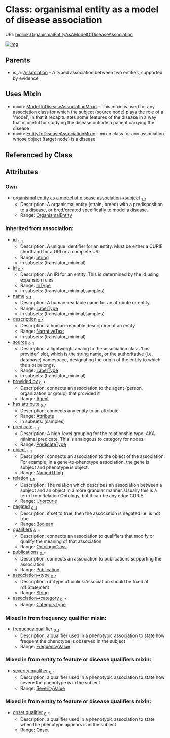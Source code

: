 
# Class: organismal entity as a model of disease association




URI: [biolink:OrganismalEntityAsAModelOfDiseaseAssociation](https://w3id.org/biolink/vocab/OrganismalEntityAsAModelOfDiseaseAssociation)


[![img](https://yuml.me/diagram/nofunky;dir:TB/class/[SeverityValue],[Publication],[OrganismalEntity]<subject%201..1-%20[OrganismalEntityAsAModelOfDiseaseAssociation&#124;frequency_qualifier:frequency_value%20%3F;predicate(i):predicate_type;relation(i):uriorcurie;negated(i):boolean%20%3F;type(i):string%20%3F;category(i):category_type%20*;id(i):string;iri(i):iri_type%20%3F;name(i):label_type%20%3F;description(i):narrative_text%20%3F;source(i):label_type%20%3F],[OrganismalEntityAsAModelOfDiseaseAssociation]uses%20-.->[ModelToDiseaseAssociationMixin],[OrganismalEntityAsAModelOfDiseaseAssociation]uses%20-.->[EntityToDiseaseAssociationMixin],[Association]^-[OrganismalEntityAsAModelOfDiseaseAssociation],[OrganismalEntity],[OntologyClass],[Onset],[NamedThing],[ModelToDiseaseAssociationMixin],[EntityToDiseaseAssociationMixin],[Attribute],[Association],[Agent])](https://yuml.me/diagram/nofunky;dir:TB/class/[SeverityValue],[Publication],[OrganismalEntity]<subject%201..1-%20[OrganismalEntityAsAModelOfDiseaseAssociation&#124;frequency_qualifier:frequency_value%20%3F;predicate(i):predicate_type;relation(i):uriorcurie;negated(i):boolean%20%3F;type(i):string%20%3F;category(i):category_type%20*;id(i):string;iri(i):iri_type%20%3F;name(i):label_type%20%3F;description(i):narrative_text%20%3F;source(i):label_type%20%3F],[OrganismalEntityAsAModelOfDiseaseAssociation]uses%20-.->[ModelToDiseaseAssociationMixin],[OrganismalEntityAsAModelOfDiseaseAssociation]uses%20-.->[EntityToDiseaseAssociationMixin],[Association]^-[OrganismalEntityAsAModelOfDiseaseAssociation],[OrganismalEntity],[OntologyClass],[Onset],[NamedThing],[ModelToDiseaseAssociationMixin],[EntityToDiseaseAssociationMixin],[Attribute],[Association],[Agent])

## Parents

 *  is_a: [Association](Association.md) - A typed association between two entities, supported by evidence

## Uses Mixin

 *  mixin: [ModelToDiseaseAssociationMixin](ModelToDiseaseAssociationMixin.md) - This mixin is used for any association class for which the subject (source node) plays the role of a 'model', in that it recapitulates some features of the disease in a way that is useful for studying the disease outside a patient carrying the disease
 *  mixin: [EntityToDiseaseAssociationMixin](EntityToDiseaseAssociationMixin.md) - mixin class for any association whose object (target node) is a disease

## Referenced by Class


## Attributes


### Own

 * [organismal entity as a model of disease association➞subject](organismal_entity_as_a_model_of_disease_association_subject.md)  <sub>1..1</sub>
     * Description: A organismal entity (strain, breed) with a predisposition to a disease, or bred/created specifically to model a disease.
     * Range: [OrganismalEntity](OrganismalEntity.md)

### Inherited from association:

 * [id](id.md)  <sub>1..1</sub>
     * Description: A unique identifier for an entity. Must be either a CURIE shorthand for a URI or a complete URI
     * Range: [String](types/String.md)
     * in subsets: (translator_minimal)
 * [iri](iri.md)  <sub>0..1</sub>
     * Description: An IRI for an entity. This is determined by the id using expansion rules.
     * Range: [IriType](types/IriType.md)
     * in subsets: (translator_minimal,samples)
 * [name](name.md)  <sub>0..1</sub>
     * Description: A human-readable name for an attribute or entity.
     * Range: [LabelType](types/LabelType.md)
     * in subsets: (translator_minimal,samples)
 * [description](description.md)  <sub>0..1</sub>
     * Description: a human-readable description of an entity
     * Range: [NarrativeText](types/NarrativeText.md)
     * in subsets: (translator_minimal)
 * [source](source.md)  <sub>0..1</sub>
     * Description: a lightweight analog to the association class 'has provider' slot, which is the string name, or the authoritative (i.e. database) namespace, designating the origin of the entity to which the slot belongs.
     * Range: [LabelType](types/LabelType.md)
     * in subsets: (translator_minimal)
 * [provided by](provided_by.md)  <sub>0..\*</sub>
     * Description: connects an association to the agent (person, organization or group) that provided it
     * Range: [Agent](Agent.md)
 * [has attribute](has_attribute.md)  <sub>0..\*</sub>
     * Description: connects any entity to an attribute
     * Range: [Attribute](Attribute.md)
     * in subsets: (samples)
 * [predicate](predicate.md)  <sub>1..1</sub>
     * Description: A high-level grouping for the relationship type. AKA minimal predicate. This is analogous to category for nodes.
     * Range: [PredicateType](types/PredicateType.md)
 * [object](object.md)  <sub>1..1</sub>
     * Description: connects an association to the object of the association. For example, in a gene-to-phenotype association, the gene is subject and phenotype is object.
     * Range: [NamedThing](NamedThing.md)
 * [relation](relation.md)  <sub>1..1</sub>
     * Description: The relation which describes an association between a subject and an object in a more granular manner. Usually this is a term from Relation Ontology, but it can be any edge CURIE.
     * Range: [Uriorcurie](types/Uriorcurie.md)
 * [negated](negated.md)  <sub>0..1</sub>
     * Description: if set to true, then the association is negated i.e. is not true
     * Range: [Boolean](types/Boolean.md)
 * [qualifiers](qualifiers.md)  <sub>0..\*</sub>
     * Description: connects an association to qualifiers that modify or qualify the meaning of that association
     * Range: [OntologyClass](OntologyClass.md)
 * [publications](publications.md)  <sub>0..\*</sub>
     * Description: connects an association to publications supporting the association
     * Range: [Publication](Publication.md)
 * [association➞type](association_type.md)  <sub>0..1</sub>
     * Description: rdf:type of biolink:Association should be fixed at rdf:Statement
     * Range: [String](types/String.md)
 * [association➞category](association_category.md)  <sub>0..\*</sub>
     * Range: [CategoryType](types/CategoryType.md)

### Mixed in from frequency qualifier mixin:

 * [frequency qualifier](frequency_qualifier.md)  <sub>0..1</sub>
     * Description: a qualifier used in a phenotypic association to state how frequent the phenotype is observed in the subject
     * Range: [FrequencyValue](types/FrequencyValue.md)

### Mixed in from entity to feature or disease qualifiers mixin:

 * [severity qualifier](severity_qualifier.md)  <sub>0..1</sub>
     * Description: a qualifier used in a phenotypic association to state how severe the phenotype is in the subject
     * Range: [SeverityValue](SeverityValue.md)

### Mixed in from entity to feature or disease qualifiers mixin:

 * [onset qualifier](onset_qualifier.md)  <sub>0..1</sub>
     * Description: a qualifier used in a phenotypic association to state when the phenotype appears is in the subject
     * Range: [Onset](Onset.md)
